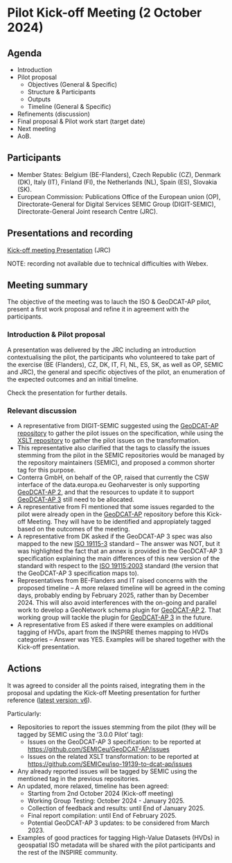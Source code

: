 # Pilot Kick-off Meeting (2 October 2024)

## Agenda

* Introduction
* Pilot proposal
    * Objectives (General & Specific)
    * Structure & Participants
    * Outputs
    * Timeline (General & Specific)
* Refinements (discussion)
* Final proposal & Pilot work start (target date)
* Next meeting
* AoB.

## Participants

* Member States: Belgium (BE-Flanders), Czech Republic (CZ), Denmark (DK), Italy (IT), Finland (FI), the Netherlands (NL), Spain (ES), Slovakia (SK).
* European Commission: Publications Office of the European union (OP), Directorate-General for Digital Services SEMIC Group (DIGIT-SEMIC), Directorate-General Joint research Centre (JRC).

## Presentations and recording

[Kick-off meeting Presentation](https://github.com/INSPIRE-MIF/GeoDCAT-AP-pilot/blob/main/meetings/2024-10-02/presentations/20241002_GeoDCAT-AP_Pilot_KoM_v6.pdf) (JRC)

NOTE: recording not available due to technical difficulties with Webex. 

## Meeting summary

The objective of the meeting was to lauch the ISO & GeoDCAT-AP pilot, present a first work proposal and refine it in agreement with the participants. 

### Introduction & Pilot proposal

A presentation was delivered by the JRC including an introduction contextualising the pilot, the participants who volunteered to take part of the exercise (BE (Flanders), CZ, DK, IT, FI, NL, ES, SK, as well as OP, SEMIC and JRC), the general and specific objectives of the pilot, an enumeration of the expected outcomes and an initial timeline.

Check the presentation for further details.

### Relevant discussion

* A representative from DIGIT-SEMIC suggested using the [GeoDCAT-AP repository](https://github.com/SEMICeu/GeoDCAT-AP/issues) to gather the pilot issues on the specification, while using the [XSLT repository](https://github.com/SEMICeu/GeoDCAT-AP/issues) to gather the pilot issues on the transformation.
* This representative also clarified that the tags to classify the issues stemming from the pilot in the SEMIC repositories would be managed by the repository maintainers (SEMIC), and proposed a common shorter tag for this purpose.  
* Conterra GmbH, on behalf of the OP, raised that currently the CSW interface of the data.europa.eu Geoharvester is only supporting [GeoDCAT-AP 2](https://semiceu.github.io/GeoDCAT-AP/releases/2.0.0/), and that the resources to update it to support [GeoDCAT-AP 3](https://semiceu.github.io/GeoDCAT-AP/releases/3.0.0/) still need to be allocated.
* A representative from FI mentioned that some issues regarded to the pilot were already open in the [GeoDCAT-AP](https://github.com/SEMICeu/GeoDCAT-AP/issues) repository before this Kick-off Meeting. They will have to be identified and appropiately tagged based on the outcomes of the meeting.
* A representative from DK asked if the GeoDCAT-AP 3 spec was also mapped to the new [ISO 19115-3](https://www.iso.org/standard/80874.html) standard – The answer was NOT, but it was highlighted the fact that an annex is provided in the GeoDCAT-AP 3 specification explaining the main differences of this new version of the standard with respect to the [ISO 19115:2003](https://www.iso.org/standard/26020.html) standard (the version that the GeoDCAT-AP 3 specification maps to).
* Representatives from BE-Flanders and IT raised concerns with the proposed timeline – A more relaxed timeline will be agreed in the coming days, probably ending by February 2025, rather than by December 2024. This will also avoid interferences with the on-going and parallel work to develop a GeoNetwork schema plugin for [GeoDCAT-AP 2](https://semiceu.github.io/GeoDCAT-AP/releases/2.0.0/). That working group will tackle the plugin for [GeoDCAT-AP 3](https://semiceu.github.io/GeoDCAT-AP/releases/3.0.0/) in the future. 
* A representative from ES asked if there were examples on additional tagging of HVDs, apart from the INSPIRE themes mapping to HVDs categories – Answer was YES. Examples will be shared together with the Kick-off presentation.  

## Actions

It was agreed to consider all the points raised, integrating them in the proposal and updating the Kick-off Meeting presentation for further reference ([latest version: v6](https://github.com/INSPIRE-MIF/GeoDCAT-AP-pilot/blob/main/meetings/2024-10-02/presentations/20241002_GeoDCAT-AP_Pilot_KoM_v6.pdf)).

Particularly: 
* Repositories to report the issues stemming from the pilot (they will be tagged by SEMIC using the ‘3.0.0 Pilot’ tag):
    * Issues on the GeoDCAT-AP 3 specification: to be reported at https://github.com/SEMICeu/GeoDCAT-AP/issues
    * Issues on the related XSLT transformation: to be reported at https://github.com/SEMICeu/iso-19139-to-dcat-ap/issues
* Any already reported issues will be tagged by SEMIC using the mentioned tag in the previous repositories.
* An updated, more relaxed, timeline has been agreed:
    * Starting from 2nd October 2024 (Kick-off meeting)
    * Working Group Testing: October 2024 - January 2025.
    * Collection of feedback and results: until End of January 2025.
    * Final report compilation: until End of February 2025.
    * Potential GeoDCAT-AP 3 updates: to be considered from March 2023.
* Examples of good practices for tagging High-Value Datasets (HVDs) in geospatial ISO metadata will be shared with the pilot participants and the rest of the INSPIRE community.
